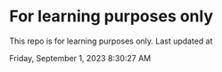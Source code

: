# For learning purposes only
This repo is for learning purposes only.
Last updated at

Friday, September 1, 2023 8:30:27 AM

